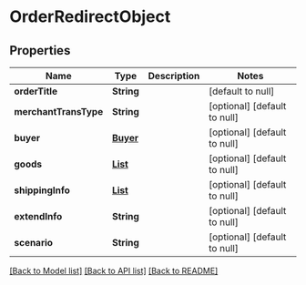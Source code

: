 # OrderRedirectObject
## Properties

| Name | Type | Description | Notes |
|------------ | ------------- | ------------- | -------------|
| **orderTitle** | **String** |  | [default to null] |
| **merchantTransType** | **String** |  | [optional] [default to null] |
| **buyer** | [**Buyer**](Buyer.md) |  | [optional] [default to null] |
| **goods** | [**List**](Goods.md) |  | [optional] [default to null] |
| **shippingInfo** | [**List**](ShippingInfo.md) |  | [optional] [default to null] |
| **extendInfo** | **String** |  | [optional] [default to null] |
| **scenario** | **String** |  | [optional] [default to null] |

[[Back to Model list]](../README.md#documentation-for-models) [[Back to API list]](../README.md#documentation-for-api-endpoints) [[Back to README]](../README.md)

